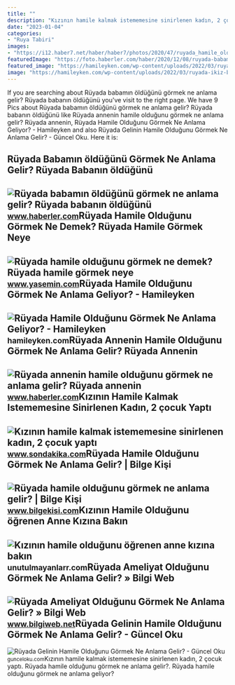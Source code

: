 ```yaml
---
title: ""
description: "Kızının hamile kalmak istememesine sinirlenen kadın, 2 çocuk yaptı"
date: "2023-01-04"
categories:
- "Ruya Tabiri"
images:
- "https://i12.haber7.net/haber/haber7/photos/2020/47/ruyada_hamile_oldugunu_gormek_ne_demek_ruyada_hamile_gormek_neye_isarettir_1605792190_3109.jpg"
featuredImage: "https://foto.haberler.com/haber/2020/12/08/ruyada-babamin-oldugunu-gormek-ne-anlama-gelir-13787203_1192_amp.jpg"
featured_image: "https://hamileyken.com/wp-content/uploads/2022/03/ruyada-ikiz-bebege-hamile-oldugunu-gormek-1024x647.jpg"
image: "https://hamileyken.com/wp-content/uploads/2022/03/ruyada-ikiz-bebege-hamile-oldugunu-gormek-1024x647.jpg"
---
```


If you are searching about Rüyada babamın öldüğünü görmek ne anlama gelir? Rüyada babanın öldüğünü you've visit to the right page. We have 9 Pics about Rüyada babamın öldüğünü görmek ne anlama gelir? Rüyada babanın öldüğünü like Rüyada annenin hamile olduğunu görmek ne anlama gelir? Rüyada annenin, Rüyada Hamile Olduğunu Görmek Ne Anlama Geliyor? - Hamileyken and also Rüyada Gelinin Hamile Olduğunu Görmek Ne Anlama Gelir? - Güncel Oku. Here it is:

Rüyada Babamın öldüğünü Görmek Ne Anlama Gelir? Rüyada Babanın öldüğünü
-----------------------------------------------------------------------

 ![Rüyada babamın öldüğünü görmek ne anlama gelir? Rüyada babanın öldüğünü](https://foto.haberler.com/haber/2020/12/08/ruyada-babamin-oldugunu-gormek-ne-anlama-gelir-13787203_1192_amp.jpg) <small>www.haberler.com</small>Rüyada Hamile Olduğunu Görmek Ne Demek? Rüyada Hamile Görmek Neye
-----------------------------------------------------------------

 ![Rüyada hamile olduğunu görmek ne demek? Rüyada hamile görmek neye](https://i12.haber7.net/haber/haber7/photos/2020/47/ruyada_hamile_oldugunu_gormek_ne_demek_ruyada_hamile_gormek_neye_isarettir_1605792190_3109.jpg) <small>www.yasemin.com</small>Rüyada Hamile Olduğunu Görmek Ne Anlama Geliyor? - Hamileyken
-------------------------------------------------------------

 ![Rüyada Hamile Olduğunu Görmek Ne Anlama Geliyor? - Hamileyken](https://hamileyken.com/wp-content/uploads/2022/03/ruyada-ikiz-bebege-hamile-oldugunu-gormek-1024x647.jpg) <small>hamileyken.com</small>Rüyada Annenin Hamile Olduğunu Görmek Ne Anlama Gelir? Rüyada Annenin
---------------------------------------------------------------------

 ![Rüyada annenin hamile olduğunu görmek ne anlama gelir? Rüyada annenin](https://i.hbrcdn.com/haber/2022/12/13/ruyada-annenin-hamile-oldugunu-gormek-ne-anlama-15491006_4697_amp.jpg) <small>www.haberler.com</small>Kızının Hamile Kalmak Istememesine Sinirlenen Kadın, 2 çocuk Yaptı
------------------------------------------------------------------

 ![Kızının hamile kalmak istememesine sinirlenen kadın, 2 çocuk yaptı](https://i.sdacdn.com/haber/2022/01/23/kizinin-hamile-kalmak-istememesine-sinirlenen-14687484_7086_osd.jpg) <small>www.sondakika.com</small>Rüyada Hamile Olduğunu Görmek Ne Anlama Gelir? | Bilge Kişi
-----------------------------------------------------------

 ![Rüyada hamile olduğunu görmek ne anlama gelir? | Bilge Kişi](https://www.bilgekisi.com/wp-content/uploads/2020/11/ruyada-hamile-oldugunu-gormek-ne-anlama-gelir-rOODczWj.jpg) <small>www.bilgekisi.com</small>Kızının Hamile Olduğunu öğrenen Anne Kızına Bakın
-------------------------------------------------

 ![Kızının hamile olduğunu öğrenen anne kızına bakın](https://unutulmayanlarr.com/cdn1/8/3/7/kizinin-hamile-oldugunu-ogrenen-anne-kizina-bakin/kizinin-hamile-oldugunu-ogrenen-anne-kizina-bakin-tn-play.jpg) <small>unutulmayanlarr.com</small>Rüyada Ameliyat Olduğunu Görmek Ne Anlama Gelir? » Bilgi Web
------------------------------------------------------------

 ![Rüyada Ameliyat Olduğunu Görmek Ne Anlama Gelir? » Bilgi Web](https://www.bilgiweb.net/wp-content/uploads/2021/12/Ruyada-Ameliyat-Oldugunu-Gormek-Ne-Anlama-Gelir.jpg) <small>www.bilgiweb.net</small>Rüyada Gelinin Hamile Olduğunu Görmek Ne Anlama Gelir? - Güncel Oku
-------------------------------------------------------------------

 ![Rüyada Gelinin Hamile Olduğunu Görmek Ne Anlama Gelir? - Güncel Oku](https://gunceloku.com/uploads/ruyada-gelinin-hamile-oldugunu-gormek-ne-anlama-gelir-63ebc38402953.jpg) <small>gunceloku.com</small>Kızının hamile kalmak istememesine sinirlenen kadın, 2 çocuk yaptı. Rüyada hamile olduğunu görmek ne anlama gelir?. Rüyada hamile olduğunu görmek ne anlama geliyor?
